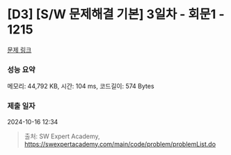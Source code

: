 # [D3] [S/W 문제해결 기본] 3일차 - 회문1 - 1215 

[문제 링크](https://swexpertacademy.com/main/code/problem/problemDetail.do?contestProbId=AV14QpAaAAwCFAYi) 

### 성능 요약

메모리: 44,792 KB, 시간: 104 ms, 코드길이: 574 Bytes

### 제출 일자

2024-10-16 12:34



> 출처: SW Expert Academy, https://swexpertacademy.com/main/code/problem/problemList.do